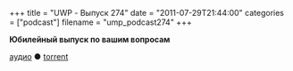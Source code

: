 +++
title = "UWP - Выпуск 274"
date = "2011-07-29T21:44:00"
categories = ["podcast"]
filename = "ump_podcast274"
+++


**Юбилейный выпуск по вашим вопросам**

[аудио](http://archive.rucast.net/uwp/media/ump_podcast274.mp3) ● [torrent](http://archive.rucast.net/uwp/media/ump_podcast274.mp3.torrent)

<audio src="http://archive.rucast.net/uwp/media/ump_podcast274.mp3" preload="none">
